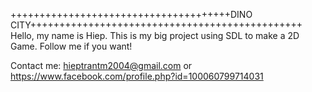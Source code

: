 ++++++++++++++++++++++++++++++++++++++DINO CITY+++++++++++++++++++++++++++++++++++++++++++++++
Hello, my name is Hiep.
This is my big project using SDL to make a 2D Game.
Follow me if you want!


Contact me: hieptrantm2004@gmail.com or https://www.facebook.com/profile.php?id=100060799714031
